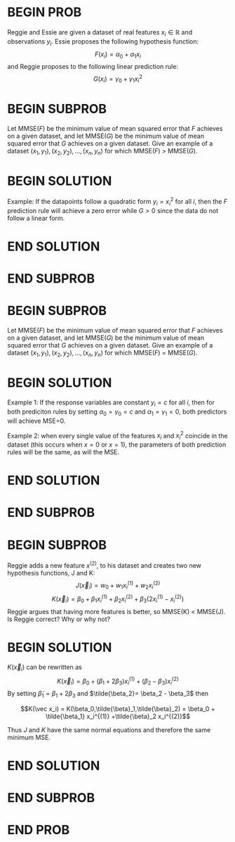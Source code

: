 # BEGIN PROB

<!-- Regression Question -->

Reggie and Essie are given a dataset of real features
$x_i \in \mathbb{R}$ and observations $y_i$. Essie proposes the
following hypothesis function:
$$F(x_i) = \alpha_0 + \alpha_1 x_i$$ and Reggie
proposes to the following linear prediction rule:
$$G(x_i) = \gamma_0 + \gamma_1 x_i^2$$

# BEGIN SUBPROB

Let MMSE$(F)$ be the minimum value of mean squared error that $F$ achieves on a given dataset, and let MMSE$(G)$ be the minimum value of mean squared error that $G$ achieves on a given dataset. Give an example of a dataset $(x_1, y_1), (x_2, y_2), …, (x_n, y_n)$ for which MMSE$(F)$ > MMSE$(G)$. 



# BEGIN SOLUTION
Example: If the datapoints follow a quadratic form
$y_i=x_i^2$ for all $i$, then the $F$ prediction rule will achieve a
zero error while $G>0$ since the data do not follow a linear form.

# END SOLUTION

# END SUBPROB

# BEGIN SUBPROB

Let MMSE$(F)$ be the minimum value of mean squared error that $F$ achieves on a given dataset, and let MMSE$(G)$ be the minimum value of mean squared error that $G$ achieves on a given dataset. Give an example of a dataset $(x_1, y_1), (x_2, y_2), …, (x_n, y_n)$ for which MMSE$(F)$ = MMSE$(G)$. 


# BEGIN SOLUTION

Example 1: If the response variables are constant $y_i=c$ for all $i$,
then for both prediciton rules by setting $\alpha_0=\gamma_0=c$ and
$\alpha_1=\gamma_1=0$, both predictors will achieve MSE=0.

Example 2: when every single value of the features $x_i$ and $x^2_
i$ coincide in the dataset (this occurs when $x = 0$ or $x = 1$), the
parameters of both prediction rules will be the same, as will the MSE.

# END SOLUTION

# END SUBPROB

# BEGIN SUBPROB


Reggie adds a new feature $x^{(2)}$, to his dataset and creates two new hypothesis functions, J and K:
$$J(\vec x_i) = w_0 + w_1 x_i^{(1)} + w_2 x_i^{(2)}$$
$$K(\vec x_i) = \beta_0 + \beta_1 x_i^{(1)} + \beta_2 x_i^{(2)} + \beta_3 (2 x_i^{(1)} - x_i^{(2)})$$
Reggie argues that having more features is better, so MMSE(K) < MMSE(J). Is Reggie correct? Why or why not?

# BEGIN SOLUTION

$K(\vec x_i)$ can be rewritten as
$$K(\vec x_i) = \beta_0 + (\beta_1+2\beta_3) x_i^{(1)} +(\beta_2 - \beta_3)x_i^{(2)}$$
By setting $\tilde{\beta}_1=\beta_1+2\beta_3$ and
$\tilde{\beta_2}= \beta_2 - \beta_3$ then

$$K(\vec x_i) = K(\beta_0,\tilde{\beta}_1,\tilde{\beta}_2) = \beta_0 + \tilde{\beta_1} x_i^{(1)} +\tilde{\beta}_2 x_i^{(2)}$$

Thus $J$ and $K$ have the same normal equations and therefore the
same minimum MSE.

# END SOLUTION

# END SUBPROB

# END PROB